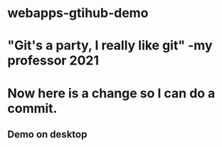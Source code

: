 # webapps-gtihub-demo

# "Git's a party, I really like git" -my professor 2021
# Now here is a change so I can do a commit.

## Demo on desktop

